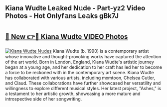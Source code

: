 ## Kiana Wudte Le𝚊ked N𝚞de - Part-yz2 Video Photos - Hot Onlyf𝚊ns Le𝚊ks gBk7J

# <h2><a href="http://ab89369.deff.icu/?id=Kiana+Wudte">🔗 New 👉🔴 Kiana Wudte VIDEO Photos</a></h2>

[![Kiana Wudte N𝚞des](https://i.imgur.com/rIISA9y.gif)](http://ab89369.deff.icu/?id=Kiana+Wudte)
Kiana Wudte (b. 1990) is a contemporary artist whose innovative and thought-provoking works have captured the attention of the art world. Born in London, England, Kiana Wudte's artistic journey began at a young age, and her dedication to her craft has led her to become a force to be reckoned with in the contemporary art scene. Kiana Wudte has collaborated with various artists, including mxmtoon, Chelsea Cutler, and Claud. These collaborations have further showcased her versatility and willingness to explore different musical styles. Her latest project, "Ashes," is a testament to her artistic growth, showcasing a more mature and introspective side of her songwriting.
